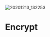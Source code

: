 ![20201213_132253](https://user-images.githubusercontent.com/52023076/102006999-1e128780-3cda-11eb-8a6d-bcce98cb8658.jpg)
# Encrypt
